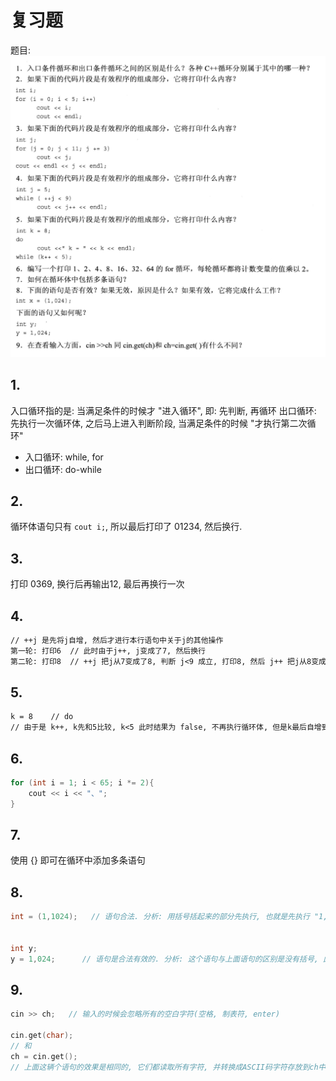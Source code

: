 # 复习题
题目:
![](images/复习题题目.png)
## 1.
入口循环指的是: 当满足条件的时候才 "进入循环", 即: 先判断, 再循环
出口循环: 先执行一次循环体, 之后马上进入判断阶段, 当满足条件的时候 "才执行第二次循环"
- 入口循环: while, for
- 出口循环: do-while

## 2.
循环体语句只有 `cout i;`, 所以最后打印了 01234, 然后换行.

## 3. 
打印 0369, 换行后再输出12, 最后再换行一次

## 4.
```txt
// ++j 是先将j自增, 然后才进行本行语句中关于j的其他操作
第一轮: 打印6  // 此时由于j++, j变成了7, 然后换行
第二轮: 打印8  // ++j 把j从7变成了8, 判断 j<9 成立, 打印8, 然后 j++ 把j从8变成了9, 然后换行
```

## 5.
```txt
k = 8    // do 
// 由于是 k++, k先和5比较, k<5 此时结果为 false, 不再执行循环体, 但是k最后自增到9, 程序结束
```

## 6. 
```cpp
for (int i = 1; i < 65; i *= 2){
    cout << i << "、"; 
}
```

## 7.
使用 {} 即可在循环中添加多条语句


## 8.
```cpp
int = (1,1024);   // 语句合法. 分析: 用括号括起来的部分先执行, 也就是先执行 "1,024", 这个语句返回 024, 以0开头, 表示8进制数, int默认使用十进制数表示, 所以最后 int 存放的是十进制的20. 


int y;
y = 1,024;      // 语句是合法有效的. 分析: 这个语句与上面语句的区别是没有括号, 此时, y=1优先执行, y被赋值, 然后, 024被执行, 整条语句最后的结果是024, 但是这个语句没有任何意义.
```

## 9.
```cpp
cin >> ch;   // 输入的时候会忽略所有的空白字符(空格, 制表符, enter)

cin.get(char);  
// 和 
ch = cin.get();   
// 上面这辆个语句的效果是相同的, 它们都读取所有字符, 并转换成ASCII码字符存放到ch中, 包括空格, 制表符, enter
```




